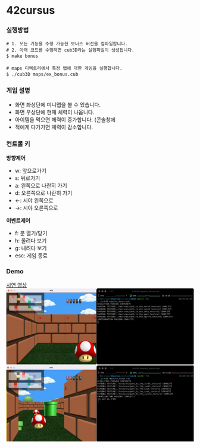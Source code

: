 # 42cursus
### 실행방법
```shell
# 1. 모든 기능을 수행 가능한 보너스 버전을 컴파일합니다.
# 2. 아래 코드를 수행하면 cub3D라는 실행파일이 생성됩니다.
$ make bonus

# maps 디렉토리에서 특정 맵에 대한 게임을 실행합니다.
$ ./cub3D maps/ex_bonus.cub
```
### 게임 설명
- 화면 좌상단에 미니맵을 볼 수 있습니다.
- 화면 우상단에 현재 체력이 나옵니다.
- 아이템을 먹으면 체력이 증가합니다. (콘솔창에 
- 적에게 다가가면 체력이 감소합니다.

### 컨트롤 키
**방향제어**
- w: 앞으로가기
- s: 뒤로가기
- a: 왼쪽으로 나란히 가기
- d: 오른쪽으로 나란히 가기
- ←: 시야 왼쪽으로
- →: 시야 오른쪽으로

**이벤트제어**
- f: 문 열기/닫기
- h: 올려다 보기
- g: 내려다 보기
- esc: 게임 종료

### Demo
[시연 영상](cub3D.mov)
![시작장면](cub3D_screen_shot1.png)
![필드](cub3D_screen_shot2.png)
